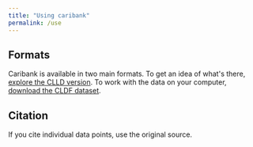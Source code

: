 ```yaml
---
title: "Using caribank"
permalink: /use
---
```


## Formats
Caribank is available in two main formats.
To get an idea of what's there, [explore the CLLD version](http://caribank-9c39841b5eae.herokuapp.com/).
To work with the data on your computer, [download the CLDF dataset](https://github.com/caribank/caribank).

## Citation
If you cite individual data points, use the original source.